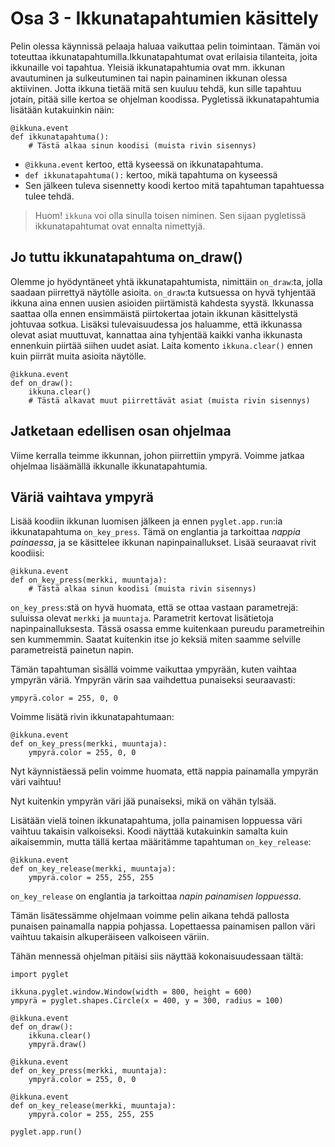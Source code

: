 # Osa 3 - Ikkunatapahtumien käsittely
Pelin olessa käynnissä pelaaja haluaa vaikuttaa pelin toimintaan. Tämän voi toteuttaa ikkunatapahtumilla.Ikkunatapahtumat ovat erilaisia tilanteita, joita ikkunaille voi tapahtua. Yleisiä ikkunatapahtumia ovat mm. ikkunan avautuminen ja sulkeutuminen tai napin painaminen ikkunan olessa aktiivinen. Jotta ikkuna tietää mitä sen kuuluu tehdä, kun sille tapahtuu jotain, pitää sille kertoa se ohjelman koodissa. Pygletissä ikkunatapahtumia lisätään kutakuinkin näin:

```Python3
@ikkuna.event          
def ikkunatapahtuma():
	# Tästä alkaa sinun koodisi (muista rivin sisennys)
```

* `@ikkuna.event` kertoo, että kyseessä on ikkunatapahtuma.
* `def ikkunatapahtuma():` kertoo, mikä tapahtuma on kyseessä
* Sen jälkeen tuleva sisennetty koodi kertoo mitä tapahtuman tapahtuessa tulee tehdä.
> Huom! `ikkuna` voi olla sinulla toisen niminen. Sen sijaan pygletissä ikkunatapahtumat ovat ennalta nimettyjä.

## Jo tuttu ikkunatapahtuma on_draw()
Olemme jo hyödyntäneet yhtä ikkunatapahtumista, nimittäin `on_draw`:ta, jolla saadaan piirrettyä näytölle asioita. `on_draw`:ta kutsuessa on hyvä tyhjentää ikkuna aina ennen uusien asioiden piirtämistä kahdesta syystä. Ikkunassa saattaa olla ennen ensimmäistä piirtokertaa jotain ikkunan käsittelystä johtuvaa sotkua. Lisäksi tulevaisuudessa jos haluamme, että ikkunassa olevat asiat muuttuvat, kannattaa aina tyhjentää kaikki vanha ikkunasta ennenkuin piirtää siihen uudet asiat. Laita komento `ikkuna.clear()` ennen kuin piirrät muita asioita näytölle.

```Python3
@ikkuna.event
def on_draw():
	ikkuna.clear()
	# Tästä alkavat muut piirrettävät asiat (muista rivin sisennys)
```

## Jatketaan edellisen osan ohjelmaa
Viime kerralla teimme ikkunnan, johon piirrettiin ympyrä. Voimme jatkaa ohjelmaa lisäämällä ikkunalle ikkunatapahtumia.

## Väriä vaihtava ympyrä
Lisää koodiin ikkunan luomisen jälkeen ja ennen `pyglet.app.run`:ia ikkunatapahtuma `on_key_press`. Tämä on englantia ja tarkoittaa _nappia painaessa_, ja se käsittelee ikkunan napinpainallukset. Lisää seuraavat rivit koodiisi:

```Python3
@ikkuna.event
def on_key_press(merkki, muuntaja):
	# Tästä alkaa sinun koodisi (muista rivin sisennys)
```

`on_key_press`:stä on hyvä huomata, että se ottaa vastaan parametrejä: suluissa olevat `merkki` ja `muuntaja`. Parametrit kertovat lisätietoja napinpainalluksesta. Tässä osassa emme kuitenkaan pureudu parametreihin sen kummemmin. Saatat kuitenkin itse jo keksiä miten saamme selville parametreistä painetun napin.

Tämän tapahtuman sisällä voimme vaikuttaa ympyrään, kuten vaihtaa ympyrän väriä. Ympyrän värin saa vaihdettua punaiseksi seuraavasti:

```Python3
ympyrä.color = 255, 0, 0
```

Voimme lisätä rivin ikkunatapahtumaan:

```Python3
@ikkuna.event
def on_key_press(merkki, muuntaja):
	ympyrä.color = 255, 0, 0
```

Nyt käynnistäessä pelin voimme huomata, että nappia painamalla ympyrän väri vaihtuu!

Nyt kuitenkin ympyrän väri jää punaiseksi, mikä on vähän tylsää.

Lisätään vielä toinen ikkunatapahtuma, jolla painamisen loppuessa väri vaihtuu takaisin valkoiseksi. Koodi näyttää kutakuinkin samalta kuin aikaisemmin, mutta tällä kertaa määritämme tapahtuman `on_key_release`:

```Python3
@ikkuna.event
def on_key_release(merkki, muuntaja):
	ympyrä.color = 255, 255, 255
```

`on_key_release` on englantia ja tarkoittaa _napin painamisen loppuessa_.

Tämän lisätessämme ohjelmaan voimme pelin aikana tehdä pallosta punaisen painamalla nappia pohjassa. Lopettaessa painamisen pallon väri vaihtuu takaisin alkuperäiseen valkoiseen väriin.

Tähän mennessä ohjelman pitäisi siis näyttää kokonaisuudessaan tältä:
```Python3
import pyglet

ikkuna.pyglet.window.Window(width = 800, height = 600)
ympyrä = pyglet.shapes.Circle(x = 400, y = 300, radius = 100)

@ikkuna.event
def on_draw():
	ikkuna.clear()
	ympyrä.draw()

@ikkuna.event
def on_key_press(merkki, muuntaja):
	ympyrä.color = 255, 0, 0

@ikkuna.event
def on_key_release(merkki, muuntaja):
	ympyrä.color = 255, 255, 255

pyglet.app.run()
```